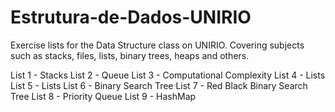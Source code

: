 # Estrutura-de-Dados-UNIRIO
Exercise lists for the Data Structure class on UNIRIO. Covering subjects such as stacks, files, lists, binary trees, heaps and others.

List 1 - Stacks
List 2 - Queue
List 3 - Computational Complexity
List 4 - Lists
List 5 - Lists
List 6 - Binary Search Tree
List 7 - Red Black Binary Search Tree
List 8 - Priority Queue
List 9 - HashMap
